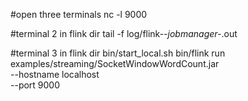 #open three terminals
nc -l 9000

#terminal 2
in flink dir
tail -f log/flink-*-jobmanager-*.out

#terminal 3
in flink dir
bin/start_local.sh
bin/flink run examples/streaming/SocketWindowWordCount.jar \
  --hostname localhost \
  --port 9000
